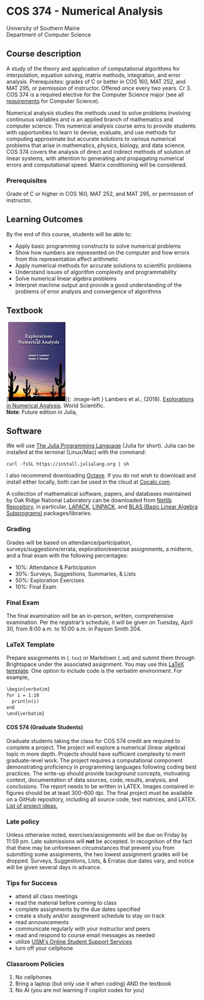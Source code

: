 # COS 374 - Numerical Analysis
University of Southern Maine<br>
Department of Computer Science


## Course description

A study of the theory and application of computational algorithms for interpolation, equation solving, matrix methods, integration, and error analysis. Prerequisites: grades of C or better in COS 160, MAT 252, and MAT 295, or permission of instructor. Offered once every two years. Cr 3. COS 374 is a required elective for the Computer Science major (see all [requirements](https://catalog.usm.maine.edu/preview_program.php?catoid=13&poid=2601) for Computer Science).  
  
Numerical analysis studies the methods used to solve problems involving continuous variables and is an applied branch of mathematics and computer science. This numerical analysis course aims to provide students with opportunities to learn to devise, evaluate, and use methods for computing approximate but accurate solutions to various numerical problems that arise in mathematics, physics, biology, and data science. COS 374 covers the analysis of direct and indirect methods of solution of linear systems, with attention to generating and propagating numerical errors and computational speed. Matrix conditioning will be considered.  

### Prerequisites

Grade of C or higher in COS 160, MAT 252, and MAT 295, or permission of instructor.

## Learning Outcomes

By the end of this course, students will be able to:

*   Apply basic programming constructs to solve numerical problems
*   Show how numbers are represented on the computer and how errors from this representation affect arithmetic
*   Apply numerical methods for accurate solutions to scientific problems
*   Understand issues of algorithm complexity and programmability
*   Solve numerical linear algebra problems
*   Interpret machine output and provide a good understanding of the problems of error analysis and convergence of algorithms

## Textbook
<!-- 
|     |     |
| --- | --- |
-->


[![Lambers ENA MATLAB](lambers.jpg)]{: .image-left }
Lambers et al., (2018). [Explorations in Numerical Analysis](https://doi.org/10.1142/10446). World Scientific. <br>**Note**: Future edition in Julia, 
 
  <!-- ISBN: 978-981-320-997-8.  -->

 

## Software

We will use [The Julia Programming Language](https://julialang.org) (Julia for short). Julia can be installed at the terminal (Linux/Mac) with the command:

```
curl -fsSL https://install.julialang.org | sh
```

I also recommend downloading [Octave](https://octave.org). If you do not wish to download and install either locally, both can be used in the cloud at [Cocalc.com](https://cocalc.com).  
  
A collection of mathematical software, papers, and databases maintained by Oak Ridge National Laboratory can be downloaded from [Netlib Repository](https://netlib.org), in particular, [LAPACK](https://www.netlib.org/lapack/), [LINPACK](https://netlib.org/linpack/), and [BLAS (Basic Linear Algebra Subprograms)](https://netlib.org/blas/) packages/libraries.

<!-- 
### Meetings

*   Lectures: Tue/Thur 9:30am - 10:45am ([Payson Smith 204](https://usm.maine.edu/about-our-university/wp-content/uploads/sites/581/2022/09/portland-campus-map.pdf))


### Communication

Please communicate through [Brightspace](https://courses.maine.edu/d2l/home/294508).
-->


### Grading

Grades will be based on attendance/participation, surveys/suggestions/errata, exploration/exercise assignments, a midterm, and a final exam with the following percentages:

*   10%: Attendance & Participation
*   30%: Surveys, Suggestions, Summaries, & Lists
*   50%: Exploration Exercises
*   10%: Final Exam

### Final Exam

The final examination will be an in-person, written, comprehensive examination. Per the registrar’s schedule, it will be given on Tuesday, April 30, from 8:00 a.m. to 10:00 a.m. in Payson Smith 204.

### LaTeX Template

Prepare assignments in (`.tex`) or Markdown (`.md`) and submit them through Brightspace under the associated assignment. You may use this [LaTeX template](https://cs.usm.maine.edu/~james.quinlan/latex/LaTeX-template.txt). One option to include code is the verbatim environment. For example,

```
\begin{verbatim}
for i = 1:10
  println(i)
end
\end{verbatim}
```


#### COS 574 (Graduate Students)

Graduate students taking the class for COS 574 credit are required to complete a project. The project will explore a numerical (linear algebra) topic in more depth. Projects should have sufficient complexity to merit graduate-level work. The project requires a computational component demonstrating proficiency in programming languages following coding best practices. The write-up should provide background concepts, motivating context, documentation of data sources, code, results, analysis, and conclusions. The report needs to be written in LATEX. Images contained in figures should be at least 300-600 dpi. The final project must be available on a GitHub repository, including all source code, test matrices, and LATEX. [List of project ideas.](https://cs.usm.maine.edu/~james.quinlan/cos374/cos574.pdf)

### Late policy

Unless otherwise noted, exercises/assignments will be due on Friday by 11:59 pm. Late submissions will **not** be accepted. In recognition of the fact that there may be unforeseen circumstances that prevent you from submitting some assignments, the two lowest assignment grades will be dropped. Surveys, Suggestions, Lists, & Erratas due dates vary, and notice will be given several days in advance.

### Tips for Success

*   attend all class meetings
*   read the material before coming to class
*   complete assignments by the due dates specified
*   create a study and/or assignment schedule to stay on track
*   read announcements
*   communicate regularly with your instructor and peers
*   read and respond to course email messages as needed
*   utilize [USM's Online Student Support Services](https://catalog.usm.maine.edu/content.php?catoid=3&navoid=90)
*   turn off your cellphone

### Classroom Policies

1.  No cellphones
2.  Bring a laptop (but only use it when coding) AND the textbook
3.  No AI (you are not learning if copilot codes for you)
